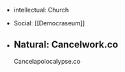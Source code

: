 - intellectual: Church
- Social: [[Democraseum]]
- Natural: Cancelwork.co
  ---
  
  
  
  
  Cancelapolocalypse.co